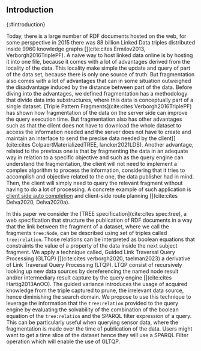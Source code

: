 ## Introduction
{:#introduction}

Today, there is a large number of RDF documents hosted on the web,
for some perspective in 2015 there was 88 billion Linked Data triples distributed
inside 9960 knowledge graphs [](cite:cites Ermilov2013, Verborgh2016TriplePF).
A naive way to host linked data online is by hosting it into one file,
because it comes with a lot of advantages derived from the locality of the data.
This locality make simple the update and query of part of the data set, because there is only one source of truth. 
But fragmentation also comes with a lot of advantages that can in some situation
outweighed the disadvantage induced by the distance between part of the data.
Before diving into the advantages, we defined fragmentation has a methodology that divide data into substructures,
where this data is conceptually part of a single dataset.
[Triple Pattern Fragments](cite:cites Verborgh2016TriplePF) has shown how fragmentation of the data
on the server side can improve the query execution time. 
But
fragmentation also has other advantages such as that the client does not have to download the whole dataset to access
the information needed and the server does not have to create and maintain an interface 
to send the precise data needed by the client[](cite:cites ColpaertMaterializedTREE, lancker2021LDS).
Another advantage, related to the previous one is that by fragmenting
the data in an adequate way in relation to a specific objective and such as the query engine can understand the fragmentation,
the client will not need to implement a complex algorithm
to process the information, considering that it tries to accomplish and objective related to the one, the data publisher had in mind.
Then, the client will simply need to query the relevant fragment without having to do a lot of processing.
A concrete example of such application is [client side auto completion](https://tree.linkeddatafragments.org/demo/autocompletion/)
and client-side route planning [](cite:cites Delva2020, Delva2020a).

In this paper we consider the [TREE specification](cite:cites spec:tree), a web specification that structure the publication of
RDF documents in a way that the link between the fragment of a dataset, where we call the fragments `tree:Node`,
can be described using set of triples called `tree:relation`.
Those relations can be interpreted as boolean equations that constraints the value of a property of the data inside the next subject fragment.
We apply a technique called, Guided Link Traversal Query Processing (GLTQP) [](cite:cites verborgh2020, taelman2023)
a derivative of Link Traversal Query Processing (LTQP).
LTQP  consist of recursively looking up new data sources by dereferencing the named node result and/or intermediary result
capture by the query engine [](cite:cites Hartig2013AnOO).
The guided variance introduces the usage of acquired knowledge from the triple captured to prune,
the irrelevant data source, hence diminishing the search domain. 
We propose to use this technique to leverage the information that the `tree:relation` provided to the query engine
by evaluating the solvability of the combination of the boolean equation of the `tree:relation` and the SPARQL filter expression
of a query. 
This can be particularly useful when querying sensor data,
where the fragmentation is made over the time of publication of the data.
Users might want to get a time slice of the dataset hence they will use a SPARQL Filter operation
which will enable the use of GLTQP.   